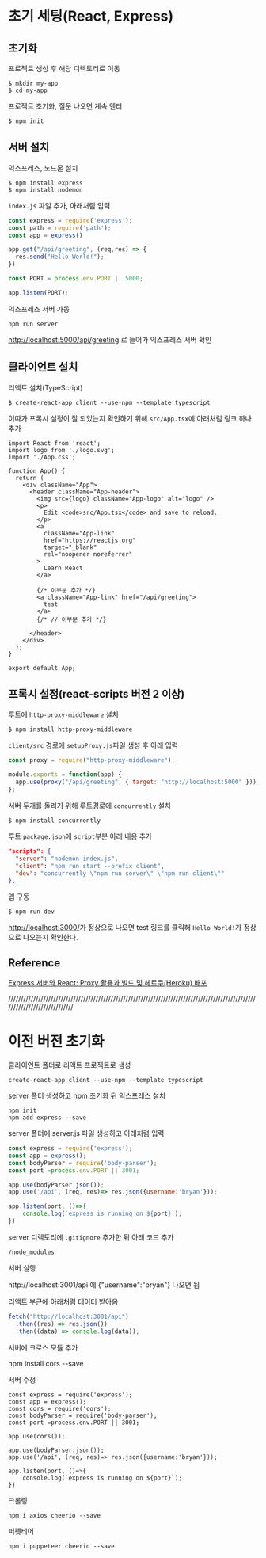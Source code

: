 # 초기 세팅(React, Express)

## 초기화
프로젝트 생성 후 해당 디렉토리로 이동
```
$ mkdir my-app
$ cd my-app
```

프로젝트 초기화, 질문 나오면 계속 엔터
```
$ npm init
```

## 서버 설치
익스프레스, 노드몬 설치
```
$ npm install express
$ npm install nodemon
```

`index.js` 파일 추가, 아래처럼 입력
```javascript
const express = require('express');
const path = require('path');
const app = express()

app.get("/api/greeting", (req,res) => {
  res.send("Hello World!");
})

const PORT = process.env.PORT || 5000;

app.listen(PORT);
```

익스프레스 서버 가동
```
npm run server
```

[http://localhost:5000/api/greeting](http://localhost:5000/api/greeting) 로 들어가 익스프레스 서버 확인

## 클라이언트 설치
리액트 설치(TypeScript)
```
$ create-react-app client --use-npm --template typescript
```

이따가 프록시 설정이 잘 되있는지 확인하기 위해 `src/App.tsx`에 아래처럼 링크 하나 추가
```tsx
import React from 'react';
import logo from './logo.svg';
import './App.css';

function App() {
  return (
    <div className="App">
      <header className="App-header">
        <img src={logo} className="App-logo" alt="logo" />
        <p>
          Edit <code>src/App.tsx</code> and save to reload.
        </p>
        <a
          className="App-link"
          href="https://reactjs.org"
          target="_blank"
          rel="noopener noreferrer"
        >
          Learn React
        </a>

        {/* 이부분 추가 */}
        <a className="App-link" href="/api/greeting">
          test
        </a>
        {/* // 이부분 추가 */}

      </header>
    </div>
  );
}

export default App;
```

## 프록시 설정(react-scripts 버전 2 이상)

루트에 `http-proxy-middleware` 설치
```
$ npm install http-proxy-middleware
```

`client/src` 경로에 `setupProxy.js`파일 생성 후 아래 입력

```javascript
const proxy = require("http-proxy-middleware");

module.exports = function(app) {
  app.use(proxy("/api/greeting", { target: "http://localhost:5000" }));
};
```

서버 두개를 돌리기 위해 루트경로에 `concurrently` 설치
```
$ npm install concurrently
```

루트 `package.json`에 `script`부분 아래 내용 추가
```json
"scripts": {
  "server": "nodemon index.js",
  "client": "npm run start --prefix client",
  "dev": "concurrently \"npm run server\" \"npm run client\""
},
```

앱 구동
```
$ npm run dev
```

[http://localhost:3000/](http://localhost:3000/)가 정상으로 나오면 test 링크를 클릭해 `Hello World!`가 정상으로 나오는지 확인한다.

## Reference
[Express 서버와 React: Proxy 활용과 빌드 및 헤로쿠(Heroku) 배포](https://chaewonkong.github.io/posts/express-with-react.html)

/////////////////////////////////////////////////////////////////////////////////////////////////////////////////////////////

# 이전 버전 초기화

클라이언트 폴더로 리액트 프로젝트로 생성
```
create-react-app client --use-npm --template typescript
```

server 폴더 생성하고 npm 초기화 뒤 익스프레스 설치

```
npm init
npm add express --save
```

server 폴더에 server.js 파일 생성하고 아래처럼 입력

```javascript
const express = require('express');
const app = express();
const bodyParser = require('body-parser');
const port =process.env.PORT || 3001;

app.use(bodyParser.json());
app.use('/api', (req, res)=> res.json({username:'bryan'}));

app.listen(port, ()=>{
    console.log(`express is running on ${port}`);
})
```

server 디렉토리에 `.gitignore` 추가한 뒤 아래 코드 추가
```
/node_modules
```

서버 실행

http://localhost:3001/api 에 {"username":"bryan"} 나오면 됨

리액트 부근에 아래처럼 데이터 받아옴

```javascript
fetch("http://localhost:3001/api")
  .then((res) => res.json())
  .then((data) => console.log(data));
```

서버에 크로스 모듈 추가

npm install cors --save

서버 수정

```
const express = require('express');
const app = express();
const cors = require('cors');
const bodyParser = require('body-parser');
const port =process.env.PORT || 3001;

app.use(cors());

app.use(bodyParser.json());
app.use('/api', (req, res)=> res.json({username:'bryan'}));

app.listen(port, ()=>{
    console.log(`express is running on ${port}`);
})
```

크롤링
```
npm i axios cheerio --save
```

퍼펫티어
```
npm i puppeteer cheerio --save
```
